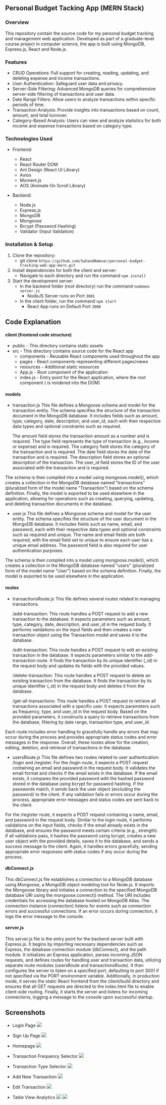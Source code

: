 ## Personal Budget Tacking App (MERN Stack)

### Overview
This repository contain the source code for my personal budget tracking and management web application. Developed as part of a graduate-level course project in computer science, the app is built using MongoDB, Express.js, React and Node.js.

### Features
+ CRUD Operations: Full support for creating, reading, updating, and deleting expense and income transactions. 
+ User Authentication: Safeguard user data and privacy. 
+ Server-Side Filtering: Advanced MongoDB queries for comprehensive server-side filtering of transactions and user data. 
+ Date Range Filters: Allow users to analyze transactions within specific periods of time. 
+ Transaction Analysis: Provide insights into transactions based on count, amount, and total turnover.
+ Category-Based Analysis: Users can view and analyze statistics for both income and expense transactions based on category type. 

### Technologies Used
+ Frontend:
    + React
    + React Router DOM
    + Ant Design (React UI Library)
    + Axios
    + Moment.js
    + AOS (Animate On Scroll Library)

+ Backend:
    + Node.js
    + Express.js
    + MongoDB
    + Mongoose
    + Bcrypt (Password Hashing)
    + Validator (Input Validation)

### Installation & Setup
1. Clone the repository:
    + git clone `https://github.com/SahandNamvar/personal-budget-tracking-web-app-mern.git`
2. Install dependencies for both the client and server:
    + Navigate to each directory and run the command `npm install`
3. Start the development server:
    + In the backend folder (root directory) run the command `nodemon server.js`
        + NodeJS Server runs on Port `3001` 
    + In the client folder, run the command `npm start`
        + React App runs on Default Port `3000`

## Code Explanation

#### client (frontend code structure)
+ public - This directory contains static assets
+ src - This directory contains source code for the React app
    + components - Reusable React components used throughout the app
    + pages - React components representing different pages/views
    + resources - Additional static resources
    + App.js - Root component of the application
    + index.js - Entry point for the React application, where the root component (<App /> is rendered into the DOM)

#### models
+ transaction.js
This file defines a Mongoose schema and model for the transaction entity. The schema specifies the structure of the transaction document in the MongoDB database. It includes fields such as amount, type, category, date, description, and user_id, each with their respective data types and optional constraints such as required.

    The amount field stores the transaction amount as a number and is required.
    The type field represents the type of transaction (e.g., income or expense) and is required.
    The category field stores the category of the transaction and is required.
    The date field stores the date of the transaction and is required.
    The description field stores an optional description of the transaction.
    The user_id field stores the ID of the user associated with the transaction and is required.

The schema is then compiled into a model using mongoose.model(), which creates a collection in the MongoDB database named "transactions" (pluralized form of the model name "Transaction") based on the schema definition. Finally, the model is exported to be used elsewhere in the application, allowing for operations such as creating, querying, updating, and deleting transaction documents in the database.

+ user.js
This file defines a Mongoose schema and model for the user entity. The schema specifies the structure of the user document in the MongoDB database. It includes fields such as name, email, and password, each with their respective data types and optional constraints such as required and unique. The name and email fields are both required, with the email field set to unique to ensure each user has a unique email address. The password field is also required for user authentication purposes.

The schema is then compiled into a model using mongoose.model(), which creates a collection in the MongoDB database named "users" (pluralized form of the model name "User") based on the schema definition. Finally, the model is exported to be used elsewhere in the application.

#### routes
+ transactionsRoute.js
This file defines several routes related to managing transactions.

    /add-transaction: This route handles a POST request to add a new transaction to the database. It expects parameters such as amount, type, category, date, description, and user_id in the request body. It performs validations on the input fields and then creates a new transaction object using the Transaction model and saves it to the database.

    /edit-transaction: This route handles a POST request to edit an existing transaction in the database. It expects parameters similar to the add-transaction route. It finds the transaction by its unique identifier (_id) in the request body and updates its fields with the provided values.

    /delete-transaction: This route handles a POST request to delete an existing transaction from the database. It finds the transaction by its unique identifier (_id) in the request body and deletes it from the database.

    /get-all-transactions: This route handles a POST request to retrieve all transactions associated with a specific user. It expects parameters such as frequency, type, and user_id in the request body. Based on the provided parameters, it constructs a query to retrieve transactions from the database, filtering by date range, transaction type, and user_id.

Each route includes error handling to gracefully handle any errors that may occur during the process and provides appropriate status codes and error messages in the response. Overall, these routes allow for the creation, editing, deletion, and retrieval of transactions in the database.

+ usersRoute.js
This file defines two routes related to user authentication: /login and /register. For the /login route, it expects a POST request containing an email and password in the request body. It validates the email format and checks if the email exists in the database. If the email exists, it compares the provided password with the hashed password stored in the database using bcrypt for password hashing. If the passwords match, it sends back the user object (excluding the password) to the client. If any validation fails or errors occur during the process, appropriate error messages and status codes are sent back to the client.

For the /register route, it expects a POST request containing a name, email, and password in the request body. Similar to the login route, it performs validations on the input fields, checks if the email already exists in the database, and ensures the password meets certain criteria (e.g., strength). If all validations pass, it hashes the password using bcrypt, creates a new user object with the provided details, saves it to the database, and sends a success message to the client. Again, it handles errors gracefully, sending appropriate error responses with status codes if any occur during the process.

#### dbConnect.js
This dbConnect.js file establishes a connection to a MongoDB database using Mongoose, a MongoDB object modeling tool for Node.js. It imports the Mongoose library and initiates a connection to the specified MongoDB database URI using the mongoose.connect() method. The URI includes credentials for accessing the database hosted on MongoDB Atlas. The connection instance (connection) listens for events such as connection errors and successful connections. If an error occurs during connection, it logs the error message to the console. 

#### server.js
This server.js file is the entry point for the backend server built with Express.js. It begins by importing necessary dependencies such as Express, the database connection module (dbConnect), and the path module. It initializes an Express application, parses incoming JSON requests, and defines routes for handling user and transaction data, utilizing separate route modules (usersRoute and transactionsRoute). It then configures the server to listen on a specified port, defaulting to port 3001 if not specified via the PORT environment variable. Additionally, in production mode, it serves the static React frontend from the client/build directory and ensures that all GET requests are directed to the index.html file to enable client-side routing. Finally, it starts the server and listens for incoming connections, logging a message to the console upon successful startup.

## Screenshots
+ Login Page
![](./imgs/screenshots/Screenshot%202024-05-28%20at%208.39.21 PM.png)

+ Sign Up Page
![](./imgs/screenshots/Screenshot%202024-05-28%20at%208.39.39 PM.png)

+ Homepage
![](./imgs/screenshots/Screenshot%202024-05-28%20at%208.54.34 PM.png)

+ Transaction Frequency Selector
![](./imgs/screenshots/Screenshot%202024-05-28%20at%208.55.36 PM.png)

+ Transaction Type Selector
![](./imgs/screenshots/Screenshot%202024-05-28%20at%208.55.59 PM.png)

+ Add New Transaction
![](./imgs/screenshots/Screenshot%202024-05-28%20at%208.57.12 PM.png)

+ Edit Transaction
![](./imgs/screenshots/Screenshot%202024-05-28%20at%208.57.42 PM.png)

+ Table View Analytics
![](./imgs/screenshots/Screenshot%202024-05-28%20at%208.58.10 PM.png)
![](./imgs/screenshots/Screenshot%202024-05-28%20at%208.58.26 PM.png)




